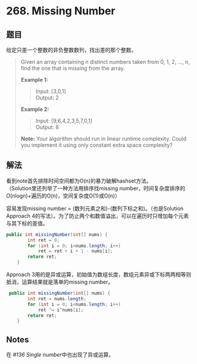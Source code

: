 # 268. Missing Number

## 题目

给定只差一个整数的非负整数数列，找出差的那个整数。

>Given an array containing n distinct numbers taken from 0, 1, 2, ..., n, find the one that is missing from the array.
>
>**Example 1:**
>
>>Input: [3,0,1]  
>>Output: 2
>
>**Example 2:**
>
>>Input: [9,6,4,2,3,5,7,0,1]  
>>Output: 8
>
>**Note:**
>Your algorithm should run in linear runtime complexity. Could you implement it using only constant extra space complexity?

## 解法

看到note首先排除时间空间都为O(n)的暴力破解hashset方法。  
（Solution里还列举了一种方法用排序找missing number，时间复杂度排序的O(nlogn)+遍历的O(n)，空间复杂度O(1)或O(n)）

容易发现missing number = (数列元素之和)-(数列下标之和)。（也是Solution Approach 4的写法）。为了防止两个和数值溢出，可以在遍历时只增加每个元素与其下标的差值。

```java
public int missingNumber(int[] nums) {
        int ret = 0;
        for (int i = 0; i<nums.length; i++)
            ret = ret + i + 1 - nums[i];
        return ret;
    }
```

Approach 3用的是异或运算，初始值为数组长度，数组元素异或下标两两相等则抵消，运算结果就是落单的missing number。

```java
 public int missingNumber(int[] nums) {
        int ret = nums.length;
        for (int i = 0; i<nums.length; i++)
            ret ^= i^nums[i];
        return ret;
    }
```

## Notes

在 *#136 Single number*中也出现了异或运算。
